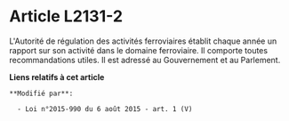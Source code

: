 # Article L2131-2

L'Autorité de régulation des activités ferroviaires établit chaque année un rapport sur son activité dans le domaine
ferroviaire. Il comporte toutes recommandations utiles. Il est adressé au Gouvernement et au Parlement.

**Liens relatifs à cet article**

	**Modifié par**:

	  - Loi n°2015-990 du 6 août 2015 - art. 1 (V)
